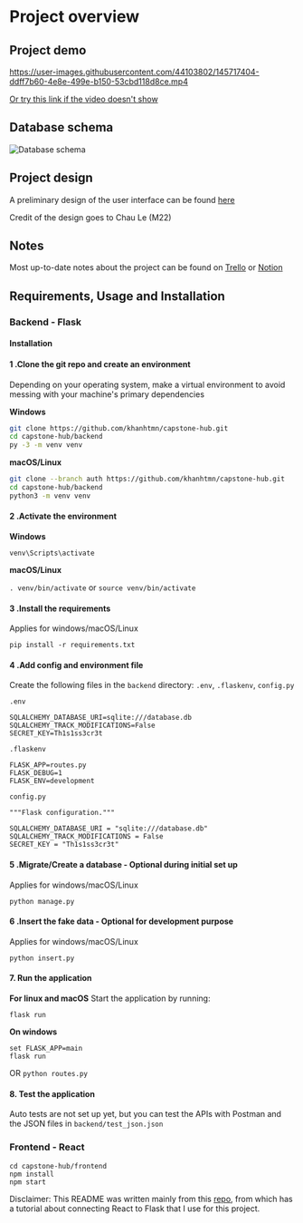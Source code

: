 # Project overview

## Project demo

https://user-images.githubusercontent.com/44103802/145717404-ddff7b60-4e8e-499e-b150-53cbd118d8ce.mp4

[Or try this link if the video doesn't show](https://www.loom.com/share/9a6cfc0e87774aa4aae9c2b68e9ecc91)

## Database schema

![Database schema](https://i.ibb.co/gtqY4Wz/Capstone-Hub-Database-Schema.png)

## Project design

A preliminary design of the user interface can be found [here](https://figma.com/file/i8Vd8CZGjY9Iv3fJXmIvrK/Capstone-Hub-Project)

Credit of the design goes to Chau Le (M22)

## Notes

Most up-to-date notes about the project can be found on [Trello](https://trello.com/b/s9hSzbxj/capstone-hub) or [Notion](https://www.notion.so/khanhtmn/Capstone-Hub-notes-72410d9f142c4aaab240a3f33393e869)

## Requirements, Usage and Installation

### Backend - Flask
#### Installation
                    
#### 1 .Clone the git repo and create an environment 
          
Depending on your operating system, make a virtual environment to avoid messing with your machine's primary dependencies
          
**Windows**
          
```bash
git clone https://github.com/khanhtmn/capstone-hub.git
cd capstone-hub/backend
py -3 -m venv venv
```
          
**macOS/Linux**
          
```bash
git clone --branch auth https://github.com/khanhtmn/capstone-hub.git
cd capstone-hub/backend
python3 -m venv venv
```

#### 2 .Activate the environment
          
**Windows** 

```venv\Scripts\activate```
          
**macOS/Linux**

```. venv/bin/activate```
or
```source venv/bin/activate```

#### 3 .Install the requirements

Applies for windows/macOS/Linux

```pip install -r requirements.txt```

#### 4 .Add config and environment file

Create the following files in the `backend` directory: `.env`, `.flaskenv`, `config.py`

`.env`
```
SQLALCHEMY_DATABASE_URI=sqlite:///database.db
SQLALCHEMY_TRACK_MODIFICATIONS=False
SECRET_KEY=Th1s1ss3cr3t
```

`.flaskenv`
```
FLASK_APP=routes.py
FLASK_DEBUG=1
FLASK_ENV=development
```

`config.py`
```
"""Flask configuration."""

SQLALCHEMY_DATABASE_URI = "sqlite:///database.db"
SQLALCHEMY_TRACK_MODIFICATIONS = False
SECRET_KEY = "Th1s1ss3cr3t"
```

#### 5 .Migrate/Create a database - Optional during initial set up

Applies for windows/macOS/Linux

```python manage.py```

#### 6 .Insert the fake data - Optional for development purpose

Applies for windows/macOS/Linux

```python insert.py```

#### 7. Run the application 

**For linux and macOS**
Start the application by running:

```flask run```

**On windows**
```
set FLASK_APP=main
flask run
```
OR 
`python routes.py`

#### 8. Test the application

Auto tests are not set up yet, but you can test the APIs with Postman and the JSON files in `backend/test_json.json`

### Frontend - React

```
cd capstone-hub/frontend
npm install
npm start
```

Disclaimer: This README was written mainly from this [repo](https://github.com/Dev-Elie/Connecting-React-Frontend-to-a-Flask-Backend), from which has a tutorial about connecting React to Flask that I use for this project.
